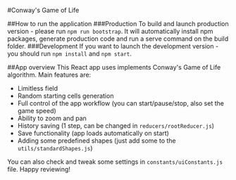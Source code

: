 #Conway's Game of Life

##How to run the application
###Production
To build and launch production version - please run ````npm run bootstrap````.
It will automatically install npm packages, generate production code and run a serve command on the build folder.
###Development
If you want to launch the development version - you should run ````npm install```` and ````npm start````.

##App overview
This React app uses implements Conway's Game of Life algorithm. Main features are:
* Limitless field
* Random starting cells generation
* Full control of the app workflow (you can start/pause/stop, also set the game speed)
* Ability to zoom and pan
* History saving (1 step, can be changed in ````reducers/rootReducer.js````)
* Save functionality (app loads automatically on start)
* Adding some predefined shapes (just add some to the ````utils/standardShapes.js````)

You can also check and tweak some settings in ````constants/uiConstants.js```` file.
Happy reviewing!
